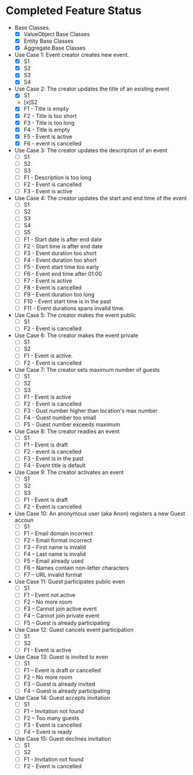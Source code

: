 # Completed Feature Status

- Base Classes.
  - [x] ValueObject Base Classes
  - [x] Entity Base Classes
  - [x] Aggregate Base Classes
        
- Use Case 1: Event creator creates new event.
  - [x] S1
  - [x] S2
  - [x] S3
  - [x] S4
      
- Use Case 2: The creator updates the title of an existing event
  - [x] S1
  - [x]S2
  - [x] F1 - Title is empty
  - [x] F2 - Title is too short
  - [x] F3 - Title is too long
  - [x] F4 - Title is empty
  - [x] F5 - Event is active
  - [x] F6 - event is cancelled
      
- Use Case 3: The creator updates the description of an event
  - [ ] S1
  - [ ] S2
  - [ ] S3
  - [ ] F1 - Description is too long
  - [ ] F2 - Event is cancelled
  - [ ] F3 - Event is active
    
- Use Case 4: The creator updates the start and end time of the event
  - [ ] S1
  - [ ] S2
  - [ ] S3
  - [ ] S4
  - [ ] S5
  - [ ] F1 - Start date is after end date
  - [ ] F2 - Start time is after end date
  - [ ] F3 - Event duration too short
  - [ ] F4 - Event duration too short
  - [ ] F5 - Event start time too early
  - [ ] F6 - Event end time after 01:00
  - [ ] F7 - Event is active
  - [ ] F8 - Event is cancelled
  - [ ] F9 - Event duration too long
  - [ ] F10 - Event start time is in the past
  - [ ] F11 - Event durations spans invalid time.
        
- Use Case 5: The creator makes the event public
  - [ ] S1
  - [ ] F2 - Event is cancelled
    
- Use Case 6: The creator makes the event private
  - [ ] S1
  - [ ] S2
  - [ ] F1 - Event is active.
  - [ ] F2 - Event is cancelled
      
- Use Case 7: The creator sets maximum number of guests
  - [ ] S1
  - [ ] S2
  - [ ] S3
  - [ ] F1 - Event is active
  - [ ] F2 - Event is cancelled
  - [ ] F3 - Gust number higher than location's max number
  - [ ] F4 - Guest number too small
  - [ ] F5 - Guest number exceeds maximum
      
- Use Case 8: The creator readies an event
  - [ ] S1
  - [ ] F1 - Event is draft
  - [ ] F2 - event is cancelled
  - [ ] F3 - Event is in the past
  - [ ] F4 - Event title is default
  
- Use Case 9: The creator activates an event
  - [ ] S1
  - [ ] S2
  - [ ] S3
  - [ ] F1 - Event is draft
  - [ ] F2 - Event is cancelled
      
- Use Case 10: An anonymous user (aka Anon) registers a new Guest accoun
  - [ ] S1
  - [ ] F1 – Email domain incorrect
  - [ ] F2 – Email format incorrect
  - [ ] F3 – First name is invalid
  - [ ] F4 – Last name is invalid
  - [ ] F5 – Email already used
  - [ ] F6 – Names contain non-letter characters
  - [ ] F7 – URL invalid format
    
- Use Case 11: Guest participates public even
  - [ ] S1
  - [ ] F1 – Event not active
  - [ ] F2 – No more room
  - [ ] F3 – Cannot join active event
  - [ ] F4 – Cannot join private event
  - [ ] F5 – Guest is already participating
    
- Use Case 12: Guest cancels event participation
  - [ ] S1
  - [ ] S2
  - [ ] F1 - Event is active

- Use Case 13: Guest is invited to even
  - [ ] S1
  - [ ] F1 – Event is draft or cancelled
  - [ ] F2 – No more room
  - [ ] F3 – Guest is already invited
  - [ ] F4 – Guest is already participating
  
- Use Case 14: Guest accepts invitation
  - [ ] S1
  - [ ] F1 – Invitation not found
  - [ ] F2 – Too many guests
  - [ ] F3 - Event is cancelled
  - [ ] F4 – Event is ready

- Use Case 15: Guest declines invitation
  - [ ] S1
  - [ ] S2
  - [ ] F1 - Invitation not found
  - [ ] F2 - Event is cancelled
